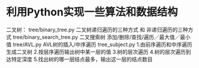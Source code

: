# 利用Python实现一些算法和数据结构
二叉树：
tree/binary_tree.py 二叉树递归遍历的三种方式 和 非递归遍历的三种方式
tree/binary_search_tree.py 二叉搜索树 添加/删除/查找/遍历／最大值／最小值
tree/AVL.py  AVL树的插入/中序遍历
tree_subject.py
1.由前序遍历和中序遍历生成二叉树
2.按层序遍历输出树中某一层的值
3.树的层次遍历
4.树的层次遍历到达特定深度
5.找出树的哪一层结点最多，输出这一层的结点数目
